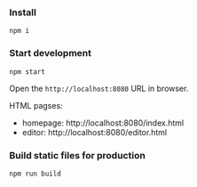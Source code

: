 ### Install

```
npm i
```

### Start development

```
npm start
```

Open the `http://localhost:8080` URL in browser.

HTML pagses:
- homepage: http://localhost:8080/index.html
- editor: http://localhost:8080/editor.html

### Build static files for production

```
npm run build
```